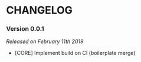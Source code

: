 # CHANGELOG

### Version 0.0.1

*Released on February 11th 2019*

- [CORE] Implement build on CI (boilerplate merge)